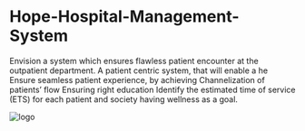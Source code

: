 # Hope-Hospital-Management-System
Envision a system which ensures flawless patient encounter at the outpatient department. A patient centric system, that will enable a he Ensure seamless patient experience, by achieving Channelization of patients’ flow Ensuring right education Identify the estimated time of service (ETS) for each patient and society having wellness as a goal.



![logo](https://user-images.githubusercontent.com/38392628/90519650-efe6c600-e185-11ea-9356-8ecb370cb086.png)
